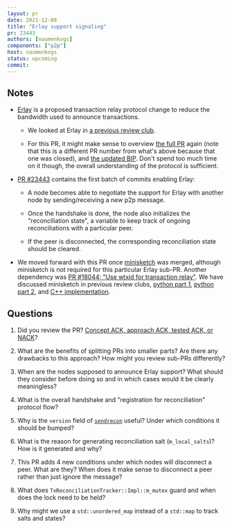 ```yaml
---
layout: pr
date: 2021-12-08
title: "Erlay support signaling"
pr: 23443
authors: [naumenkogs]
components: ["p2p"]
host: naumenkogs
status: upcoming
commit:
---
```


## Notes

* [Erlay](https://arxiv.org/abs/1905.10518) is a proposed transaction relay protocol change to reduce the bandwidth used to
  announce transactions.

  - We looked at Erlay in [a previous review club](/18261).

  - For this PR, it might make sense to overview [the full PR](https://github.com/bitcoin/bitcoin/pull/21515) again
    (note that this is a different PR number from what's above because that one was closed), and
    [the updated BIP](https://github.com/naumenkogs/bips/blob/bip_0330_updates/bip-0330.mediawiki).
    Don't spend too much time on it though, the overall understanding of the protocol is sufficient.

* [PR #23443](https://github.com/bitcoin/bitcoin/pull/23443) contains the first batch of commits
  enabling Erlay:

  - A node becomes able to negotiate the support for Erlay with another node by sending/receiving
    a new p2p message.

  - Once the handshake is done, the node also initializes the "reconciliation state", a variable to
    keep track of ongoing reconciliations with a particular peer.

  - If the peer is disconnected, the corresponding reconciliation state should be cleared.

* We moved forward with this PR once [minisketch](https://bitcoinops.org/en/topics/minisketch/) was
  merged, although minisketch is not required for this particular Erlay sub-PR. Another dependency
  was [PR #18044: "Use wtxid for transaction
  relay"](https://bitcoincore.reviews/18044). We have discussed minisketch in
  previous review clubs, [python part 1](/minisketch-26), [python part
  2](/minisketch-26-2), and [C++ implementation](/minisketch).

## Questions

1. Did you review the PR? [Concept ACK, approach ACK, tested ACK, or NACK](https://github.com/bitcoin/bitcoin/blob/master/CONTRIBUTING.md#peer-review)?

2. What are the benefits of splitting PRs into smaller parts? Are there any drawbacks to this
   approach? How might you review sub-PRs differently?

3. When are the nodes supposed to announce Erlay support? What should they consider before doing
   so and in which cases would it be clearly meaningless?

4. What is the overall handshake and "registration for reconciliation" protocol flow?

5. Why is the `version` field of
   [`sendrecon`](https://github.com/naumenkogs/bips/blob/bip_0330_updates/bip-0330.mediawiki#sendrecon)
   useful? Under which conditions it should be bumped?

6. What is the reason for generating reconciliation salt (`m_local_salts`)? How is it generated
   and why?

7. This PR adds 4 new conditions under which nodes will disconnect a peer. What are they?
   When does it make sense to disconnect a peer rather than just ignore the message?

8. What does `TxReconciliationTracker::Impl::m_mutex` guard and when does the lock need to be held?

9. Why might we use a `std::unordered_map` instead of a `std::map` to track salts and states?

<!-- TODO: After meeting, uncomment and add meeting log between the irc tags
## Meeting Log

{% irc %}
{% endirc %}
-->
